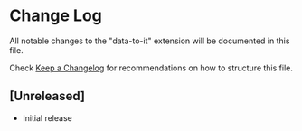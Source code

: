 # Change Log

All notable changes to the "data-to-it" extension will be documented in this file.

Check [Keep a Changelog](http://keepachangelog.com/) for recommendations on how to structure this file.

## [Unreleased]

- Initial release